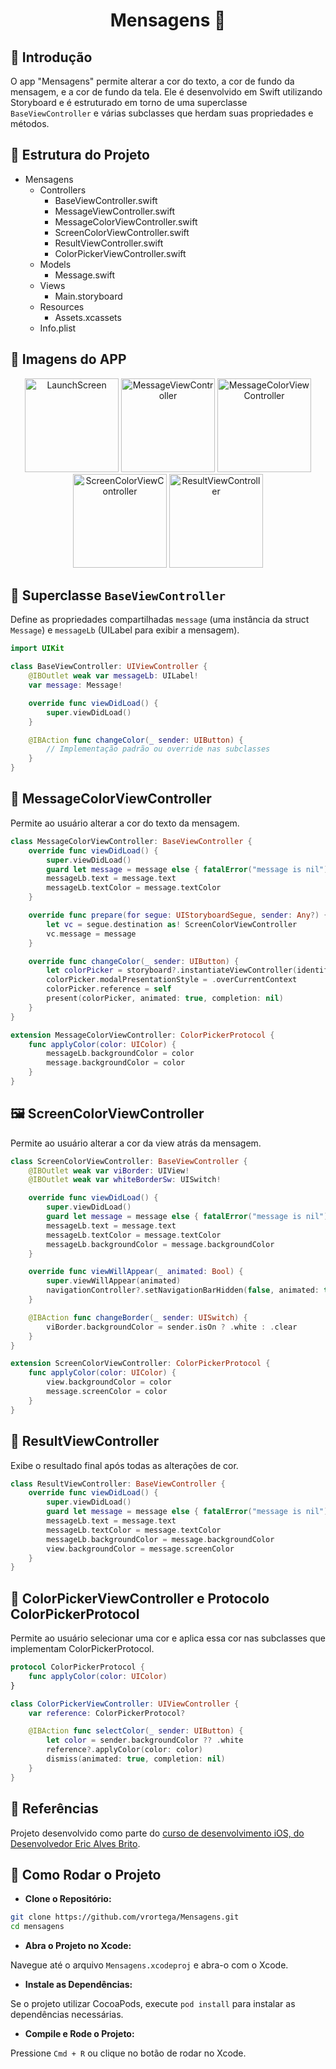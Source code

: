 <div align="center">  <h1>Mensagens 📱</div></h1>

## 📘 Introdução
O app "Mensagens" permite alterar a cor do texto, a cor de fundo da mensagem, e a cor de fundo da tela. Ele é desenvolvido em Swift utilizando Storyboard e é estruturado em torno de uma superclasse `BaseViewController` e várias subclasses que herdam suas propriedades e métodos.

## 📂 Estrutura do Projeto

- Mensagens
  - Controllers
    - BaseViewController.swift
    - MessageViewController.swift
    - MessageColorViewController.swift
    - ScreenColorViewController.swift
    - ResultViewController.swift
    - ColorPickerViewController.swift
  - Models
    - Message.swift
  - Views
    - Main.storyboard
  - Resources
    - Assets.xcassets
  - Info.plist

## 📱 Imagens do APP
<div align="center">
<p float="left">
<img src="https://i.imgur.com/6k3tI6g.png" alt="LaunchScreen" width="150">
<img src="https://i.imgur.com/OsoEonu.png" alt="MessageViewController" width="150">
<img src="https://i.imgur.com/EpIDinU.png" alt="MessageColorViewController" width="150">
<img src="https://i.imgur.com/DMGMYBN.png" alt="ScreenColorViewController" width="150">
<img src="https://i.imgur.com/ZXHd6XG.png" alt="ResultViewController" width="150">
</p>
</div>

## 📜 Superclasse `BaseViewController`
Define as propriedades compartilhadas `message` (uma instância da struct `Message`) e `messageLb` (UILabel para exibir a mensagem).

```swift
import UIKit

class BaseViewController: UIViewController {
    @IBOutlet weak var messageLb: UILabel!
    var message: Message!

    override func viewDidLoad() {
        super.viewDidLoad()
    }

    @IBAction func changeColor(_ sender: UIButton) {
        // Implementação padrão ou override nas subclasses
    }
}

```

##  🎨 MessageColorViewController
Permite ao usuário alterar a cor do texto da mensagem.

```swift
class MessageColorViewController: BaseViewController {
    override func viewDidLoad() {
        super.viewDidLoad()
        guard let message = message else { fatalError("message is nil") }
        messageLb.text = message.text
        messageLb.textColor = message.textColor
    }

    override func prepare(for segue: UIStoryboardSegue, sender: Any?) {
        let vc = segue.destination as! ScreenColorViewController
        vc.message = message
    }

    override func changeColor(_ sender: UIButton) {
        let colorPicker = storyboard?.instantiateViewController(identifier: "ColorPickerViewController") as! ColorPickerViewController
        colorPicker.modalPresentationStyle = .overCurrentContext
        colorPicker.reference = self
        present(colorPicker, animated: true, completion: nil)
    }
}

extension MessageColorViewController: ColorPickerProtocol {
    func applyColor(color: UIColor) {
        messageLb.backgroundColor = color
        message.backgroundColor = color
    }
}
```

## 🖼️ ScreenColorViewController
Permite ao usuário alterar a cor da view atrás da mensagem.

```swift
class ScreenColorViewController: BaseViewController {
    @IBOutlet weak var viBorder: UIView!
    @IBOutlet weak var whiteBorderSw: UISwitch!

    override func viewDidLoad() {
        super.viewDidLoad()
        guard let message = message else { fatalError("message is nil") }
        messageLb.text = message.text
        messageLb.textColor = message.textColor
        messageLb.backgroundColor = message.backgroundColor
    }

    override func viewWillAppear(_ animated: Bool) {
        super.viewWillAppear(animated)
        navigationController?.setNavigationBarHidden(false, animated: true)
    }

    @IBAction func changeBorder(_ sender: UISwitch) {
        viBorder.backgroundColor = sender.isOn ? .white : .clear
    }
}

extension ScreenColorViewController: ColorPickerProtocol {
    func applyColor(color: UIColor) {
        view.backgroundColor = color
        message.screenColor = color
    }
}
```

## 📝 ResultViewController
Exibe o resultado final após todas as alterações de cor.

```swift
class ResultViewController: BaseViewController {
    override func viewDidLoad() {
        super.viewDidLoad()
        guard let message = message else { fatalError("message is nil") }
        messageLb.text = message.text
        messageLb.textColor = message.textColor
        messageLb.backgroundColor = message.backgroundColor
        view.backgroundColor = message.screenColor
    }
}
```

## 🎨 ColorPickerViewController e Protocolo ColorPickerProtocol
Permite ao usuário selecionar uma cor e aplica essa cor nas subclasses que implementam ColorPickerProtocol.

```swift
protocol ColorPickerProtocol {
    func applyColor(color: UIColor)
}

class ColorPickerViewController: UIViewController {
    var reference: ColorPickerProtocol?

    @IBAction func selectColor(_ sender: UIButton) {
        let color = sender.backgroundColor ?? .white
        reference?.applyColor(color: color)
        dismiss(animated: true, completion: nil)
    }
}
```

## 🚀 Referências
Projeto desenvolvido como parte do <a href="https://www.udemy.com/course/curso-completo-de-desenvolvimento-ios11swift4">
curso de desenvolvimento iOS, do Desenvolvedor Eric Alves Brito</a>.


## 🚀 Como Rodar o Projeto
* **Clone o Repositório:**

```sh
git clone https://github.com/vrortega/Mensagens.git
cd mensagens
```
* **Abra o Projeto no Xcode:**

Navegue até o arquivo `Mensagens.xcodeproj` e abra-o com o Xcode.

* **Instale as Dependências:**

Se o projeto utilizar CocoaPods, execute `pod install` para instalar as dependências necessárias.

* **Compile e Rode o Projeto:**

Pressione `Cmd + R` ou clique no botão de rodar no Xcode.
